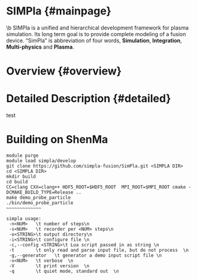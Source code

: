 SIMPla {#mainpage}
========================================

\b SIMPla is a unified and hierarchical development framework for plasma simulation.
Its long term goal is to provide complete modeling of a fusion device.
“SimPla” is abbreviation of four words,  __Simulation__, __Integration__, __Multi-physics__ and __Plasma__.

# Overview  {#overview}


 


# Detailed Description {#detailed}


test 

 
# Building on ShenMa

~~~~~~~~~~~~~~~~~~~~~~~~~~~~~~ {.bash}
module purge
module load simpla/develop 
git clone https://github.com/simpla-fusion/SimPla.git <SIMPLA DIR>
cd <SIMPLA DIR>
mkdir build
cd build
CC=clang CXX=clang++ HDF5_ROOT=$HDF5_ROOT  MPI_ROOT=$MPI_ROOT cmake -DCMAKE_BUILD_TYPE=Release ..
make demo_probe_particle 
./bin/demo_probe_particle 
~~~~~~~~~~~~~

simpla usage:
 -n<NUM>   \t number of steps\n
 -s<NUM>   \t recorder per <NUM> steps\n
 -o<STRING>\t output directory\n
 -i<STRING>\t configure file \n
 -c,--config <STRING>\t Lua script passed in as string \n
 -t        \t only read and parse input file, but do not process  \n
 -g,--generator   \t generator a demo input script file \n
 -v<NUM>   \t verbose  \n
 -V        \t print version  \n
 -q        \t quiet mode, standard out  \n
 

